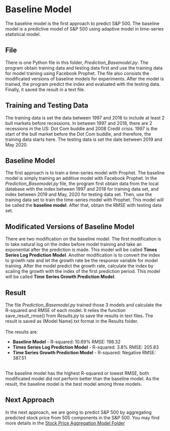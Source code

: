 # Baseline Model
The baseline model is the first approach to predict S&P 500. The baseline model is a predictive model of S&P 500 using adaptive model in time-series statistical model. 

## File
There is one Python file in this folder, <i>Prediction_Basemodel.py</i>. The program obtain training data and testing data first and use the training data for model training using Facebook Prophet. The file also consists the modificated versions of baseline models for experiments. After the model is trained, the program predict the index and evaluated with the testing data. Finally, it saved the result in a text file.

## Training and Testing Data
The training data is set the data between 1997 and 2018 to include at least 2 bull markets before recessions. In between 1997 and 2018, there are 2 recessions in the US: Dot Com buddle and 2008 Credit crisis. 1997 is the start of the bull market before the Dot Com buddle, and therefore, the training data starts here. The testing data is set the date between 2019 and May 2020. 

## Baseline Model
The first approach is to train a time-series model with Prophet. The baseline model is simply training an additive model with Facebook Prophet. In the <i>Prediction_Basemodel.py</i> file, the program first obtain data from the local database with the index between 1997 and 2018 for training data set, and index between 2019 and May, 2020 for testing data set. Then, use the training data set to train the time-series model with Prophet. This model will be called the <b>baseline model</b>. After that, obtain the RMSE with testing data set.

## Modificated Versions of Baseline Model
There are two modification on the baseline model. The first modification is to take natural log on the index before model training and take an exponential after the prediction is made. This model will be called <b>Times Series Log Prediction Model</b>. Another modification is to convert the index to growth rate and let the growth rate be the response variable for model training. After the model predict the growth rate, calculate the index by scaling the growth with the index of the first prediction period. This model will be called <b>Time Series Growth Prediction Model</b>.

## Result
The file <i>Prediction_Basemodel.py</i> trained those 3 models and calculate the R-squared and RMSE of each model. It relies the function save_result_rmse() from <i>Results.py</i> to save the results in text files. The result is saved as (Model Name).txt format in the Results folder.
<br>
<br>
The results are:
<ul>
	<li><b>Baseline Model</b> - R-squared: 10.69%    RMSE: 198.32</li>
	<li><b>Times Series Log Prediction Model</b> - R-squared: 3.8%    RMSE: 205.83</li>
	<li><b>Time Series Growth Prediction Model</b> - R-squared: Negative   RMSE: 387.51</li>
</ul>
<br>
The baseline model has the highest R-squared or lowest RMSE, both modificated model did not perform better than the baseline model. As the result, the baseline model is the best model among three models.

## Next Approach
In the next approach, we are going to predict S&P 500 by aggregating predicted stock price from 505 components in the S&P 500. You may find more details in the [Stock Price Aggregation Model Folder](../Predictioin_AggStockPrice)
